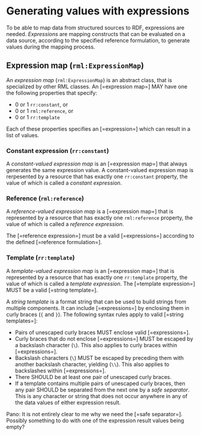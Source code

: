 # Generating values with expressions

To be able to map data from structured sources to RDF, expressions are needed. <dfn>Expressions</dfn> are mapping constructs that can be evaluated on a data source, according to the specified reference formulation, to generate values during the mapping process.

## Expression map (`rml:ExpressionMap`)

An <dfn>expression map</dfn> (`rml:ExpressionMap`) is an abstract class, that is specialized by other RML classes. An [=expression map=] MAY have one the following properties that specify:
* 0 or 1 `rr:constant`, or
* 0 or 1 `rml:reference`, or
* 0 or 1 `rr:template`

Each of these properties specifies an [=expression=] which can result in a list of values.

### Constant expression (`rr:constant`)

A <dfn>constant-valued expression map</dfn> is an [=expression map=] that always generates the same expression value. A constant-valued expression map is rerpesented by a resource that has exactly one `rr:constant` property, the value of which is called a <dfn>constant expression</dfn>.

### Reference (`rml:reference`)
A <dfn>reference-valued expression map</dfn> is a [=expression map=] that is represented by a resource that has exactly one `rml:reference` property, the value of which is called a <dfn>reference expression</dfn>.

The [=reference expression=] must be a valid [=expressions=] according to the defined [=reference formulation=].

### Template (`rr:template`)
A <dfn>template-valued expression map</dfn> is an [=expression map=] that is represented by a resource that has exactly one `rr:template` property, the value of which is called a <dfn>template expression</dfn>. The [=template expression=] MUST be a valid [=string template=].

A <dfn>string template</dfn> is a format string that can be used to build strings from multiple components. It can include [=expressions=] by enclosing them in curly braces (`{` and `}`). The following syntax rules apply to valid [=string templates=]:

* Pairs of unescaped curly braces MUST enclose valid [=expressions=].
* Curly braces that do not enclose [=expressions=] MUST be escaped by a backslash character (`\`). This also applies to curly braces within [=expressions=].
* Backslash characters (`\`) MUST be escaped by preceding them with another backslash character, yielding (`\\`). This also applies to backslashes within [=expressions=].
* There SHOULD be at least one pair of unescaped curly braces.
* If a template contains multiple pairs of unescaped curly braces, then any pair SHOULD be separated from the next one by a <dfn>safe separator</dfn>. This is any character or string that does not occur anywhere in any of the data values of either expression result.

<aside class="issue">
Pano: It is not entirely clear to me why we need the [=safe separator=]. Possibly something to do with one of the expression result values being empty?
</aside>
